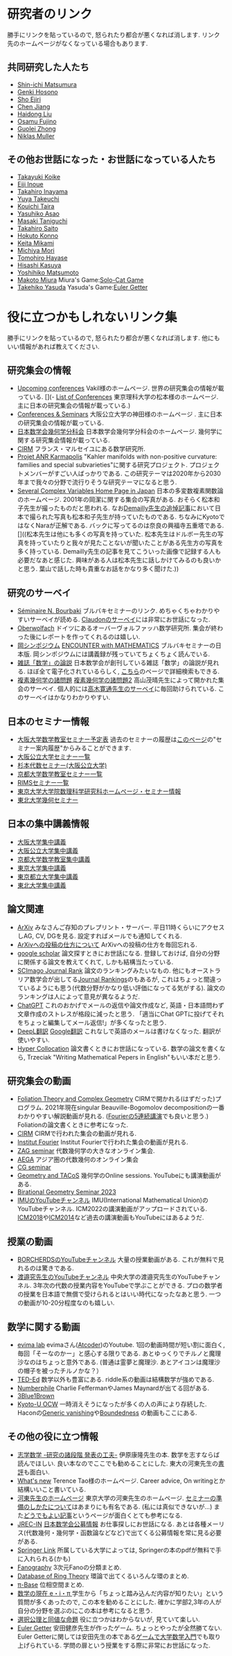 # **研究者のリンク**
勝手にリンクを貼っているので, 怒られたり都合が悪くなれば消します. 
リンク先のホームページがなくなっている場合もあります. 

## 共同研究した人たち
- [Shin-ichi Matsumura](https://sites.google.com/view/math-matsumura/home)
- [Genki Hosono](https://genki-hosono.github.io/math/)
- [Sho Ejiri](https://researchmap.jp/shoejiri?lang=en)
- [Chen Jiang](https://chenjiangfudan.github.io/home/)
- [Haidong Liu](https://sites.google.com/view/liuhaidong/home?authuser=0)
- [Osamu Fujino](https://www.math.kyoto-u.ac.jp/~fujino/)
- [Guolei Zhong](https://sites.google.com/view/guoleizhongshomepage/research?authuser=0)
- [Niklas Muller](https://www.esaga.uni-due.de/niklas.mueller/)

## その他お世話になった・お世話になっている人たち
- [Takayuki Koike](https://tkoike.com)
- [Eiji Inoue](http://ithems-members.riken.jp/eijinoe/home.html)
- [Takahiro Inayama](https://sites.google.com/view/takahiro-inayama-webpage/home)
- [Yuya Takeuchi](https://sites.google.com/view/yuya-takeuchi-japanese/)
- [Kouichi Taira](https://sites.google.com/view/the-home-page-of-kouichi-taira/home)
- [Yasuhiko Asao](https://sites.google.com/view/yasuhikoasao)
- [Masaki Taniguchi](https://sites.google.com/view/masaki-taniguchis-homepage)
- [Takahiro Saito](https://www.kurims.kyoto-u.ac.jp/~takahiro/)
- [Hokuto Konno](http://ithems-members.riken.jp/konno/eng_index.html)
- [Keita Mikami](http://ithems-members.riken.jp/mikami/)
- [Michiya Mori](https://www.ms.u-tokyo.ac.jp/~mmori/jindex.html)
- [Tomohiro Hayase](https://thayafluss.github.io)
- [Hisashi Kasuya](https://sites.google.com/site/hisashikasuyamath/home)
- [Yoshihiko Matsumoto](http://www4.math.sci.osaka-u.ac.jp/~matsumoto/)
- [Makoto Miura](https://sites.google.com/view/makoto-miura/home)  Miura's Game:[Solo-Cat Game](https://miurror.net/solocat/)
- [Takehiko Yasuda](http://www4.math.sci.osaka-u.ac.jp/~takehikoyasuda/) Yasuda's Game:[Euler Getter](http://www4.math.sci.osaka-u.ac.jp/~takehikoyasuda/EG/)


<!---
ホームページ作ったときに, 研究室317や318にいた人に「リンク貼っていいですか?」って言って許可をもらいました.
 自分の研究室は326だったが, 修士博士時代は大学に遊びに行っていたので, 遊び場の317や318の人と喋ることが多かった. 
 318は一時期トランプと飲み会しかやってなかった部屋である. 作用素環の荒野さんがさまざまな分野の人と仲が良く, その影響もあって318にはいろんな分野の人が遊びに来ていたのである.  今あのメンバーで荒野の会をやればかなり盛り上がる研究集会になると思う. そういえば真言宗大谷派の大谷裕さんが318にいたことに, 大谷さんが卒業してから気づいた. 318飲み会に大谷さんがいたことがあったし, お土産を勝手に食べたのも覚えてる. もうちょいお布施しておけばよかったかなあ...
--->

# **役に立つかもしれないリンク集**
勝手にリンクを貼っているので, 怒られたり都合が悪くなれば消します. 
他にもいい情報があれば教えてください. 


## 研究集会の情報
- [Upcoming conferences](http://math.stanford.edu/~vakil/conferences.html)
Vakil様のホームページ. 世界の研究集会の情報が載っている.
[](- [List of Conferences](http://yuyamatsumoto.com/conf.html)
東京理科大学の松本様のホームページ. 主に日本の研究集会の情報が載っている.)
- [Conferences & Seminars](https://ryokanda.net/conferences.html?lang=ja)
大阪公立大学の神田様のホームページ . 主に日本の研究集会の情報が載っている. 
- [日本数学会幾何学分科会](http://geom.math.se.tmu.ac.jp/modules/piCal/)
日本数学会幾何学分科会のホームページ. 幾何学に関する研究集会情報が載っている.
- [CIRM](https://www.cirm-math.com) フランス・マルセイユにある数学研究所. 
- [Projet ANR Karmapolis](https://karmapolis.pages.math.cnrs.fr/index.html) 
"Kahler manifolds with non-positive curvature: families and special subvarieties"に関する研究プロジェクト. プロジェクトメンバーがすごい人ばっかりである. この研究テーマは2020年から2030年まで我々の分野で流行りそうな研究テーマになると思う. 
- [Several Complex Variables Home Page in Japan](https://sites.google.com/site/scvgroupjapan/) 日本の多変数複素関数論のホームページ. 2001年の岡潔に関する集会の写真がある. おそらく松本和子先生が撮ったものだと思われる. なお[Demailly先生の追悼記事](https://ydeng.perso.math.cnrs.fr/Demailly.pdf)において日本で撮られた写真も松本和子先生が持っていたものである. ちなみにKyotoではなくNaraが正解である. バックに写ってるのは奈良の興福寺五重塔である. 
[]((松本先生は他にも多くの写真を持っていた. 松本先生はドルボー先生の写真を持っていたりと我々が見たことないが聞いたことがある先生方の写真を多く持っている. Demailly先生の記事を見てこういった画像で記録する人も必要だなあと感じた. 興味がある人は松本先生に話しかけてみるのも良いかと思う. 葉山で話した時も貴重なお話をかなり多く聞けた.))

## 研究のサーベイ
- [Séminaire N. Bourbaki](https://www.bourbaki.fr)
ブルバキセミナーのリンク. めちゃくちゃわかりやすいサーベイが読める. [Claudonのサーベイ](https://arxiv.org/pdf/1603.09568.pdf)には非常にお世話になった.
- [Oberwolfach](https://www.mfo.de) ドイツにあるオーバーヴォルファッハ数学研究所. 集会が終わった後にレポートを作ってくれるのは嬉しい. 
- [岡シンポジウム](http://www.nara-wu.ac.jp/omi/oka_symposium.html) [ENCOUNTER with MATHEMATICS](https://www.math.chuo-u.ac.jp/ENCwMATH/)
ブルバキセミナーの日本版. 岡シンポジウムには講義録が残っていてちょくちょく読んでいる.
- [雑誌「数学」の論説](https://mathsoc.jp/publication/dbase/sugaku/index.html)
日本数学会が創刊している雑誌「数学」の論説が見れる. ほぼ全て電子化されているらしく, [こちら](https://www.jstage.jst.go.jp/browse/sugaku/list/-char/ja)のページで詳細検索もできる. 
- [複素幾何学の諸問題](https://repository.kulib.kyoto-u.ac.jp/dspace/handle/2433/170380) [複素幾何学の諸問題2](https://repository.kulib.kyoto-u.ac.jp/dspace/handle/2433/268311)
高山茂晴先生によって開かれた集会のサーベイ. 個人的には[高木寛通先生のサーベイ](https://repository.kulib.kyoto-u.ac.jp/dspace/handle/2433/170575)に毎回助けられている. このサーベイはかなりわかりやすい. 

## 日本のセミナー情報
- [大阪大学数学教室セミナー予定表](http://www4.math.sci.osaka-u.ac.jp/sembbs2/announce.cgi) 過去のセミナーの履歴は[このページ](http://www.math.sci.osaka-u.ac.jp/seminar/)の"セミナー案内履歴"からみることができます.
- [大阪公立大学セミナー一覧](https://www.omu.ac.jp/orp/ocami/activities/seminars/)
- [杉本代数セミナー(大阪公立大学)](https://sites.google.com/view/sugimoto-algebra-seminar/home)
- [京都大学数学教室セミナー一覧](https://www.math.kyoto-u.ac.jp/ja/event/seminar)
- [RIMSセミナー一覧](https://www.kurims.kyoto-u.ac.jp/ja/seminar-02.html)
- [東京大学大学院数理科学研究科ホームページ・セミナー情報](https://www.ms.u-tokyo.ac.jp/index-j.html)
- [東北大学幾何セミナー](https://sites.google.com/site/aobageometry/tohoku-university-geometry-group)


## 日本の集中講義情報
- [大阪大学集中講義](http://www.math.sci.osaka-u.ac.jp/seminar/)
- [大阪公立大学集中講義](https://www.omu.ac.jp/sci/math/education/intensive-courses/)
- [京都大学数学教室集中講義](https://www.math.kyoto-u.ac.jp/ja/event/lecture)
- [東京大学集中講義](https://www.ms.u-tokyo.ac.jp/kyoumu/jikanwari_shucho.html)
- [東京都立大学集中講義](https://math.fpark.tmu.ac.jp/curriculum/shuchu23.html)
- [東北大学集中講義](http://www.math.tohoku.ac.jp/research/intensive.html)

## 論文関連
- [ArXiv](https://arxiv.org) 
みなさんご存知のプレプリント・サーバー. 平日11時くらいにアクセスしAG, CV, DGを見る. 設定すればメールでも通知してくれる.
- [ArXivへの投稿の仕方について](http://www.math.tsukuba.ac.jp/~tasaki/tool/arxiv.html)
ArXivへの投稿の仕方を毎回忘れる.
- [google scholar](https://scholar.google.co.jp)
論文探すときにお世話になる. 登録しておけば, 自分の分野に関係する論文を教えてくれて, しかも結構当たっている.
- [SCImago Journal Rank](https://www.scimagojr.com/journalrank.php?category=2601)
論文のランキングみたいなもの. 他にもオーストラリア数学会が出してる[Journal Rankings](https://www.austms.org.au/Rankings/AustMS_final_ranked.html)のもあるが, これはちょっと間違っているようにも思う(代数分野がかなり低い評価になってる気がする). 論文のランキングは人によって意見が異なるようだ.
- [ChatGPT](https://chat.openai.com/auth/login) これのおかげでメールの返信や論文作成など, 英語・日本語問わず文章作成のストレスが格段に減ったと思う. 「適当にChat GPTに投げてそれをちょっと編集してメール返信!」が多くなったと思う. 
- [DeepL翻訳](https://www.deepl.com/ja/translator) [Google翻訳](https://translate.google.co.jp/?hl=ja) これなしで英語のメールは書けなくなった. 翻訳が使いやすい.
- [Hyper Collocation](https://hypcol.marutank.net/ja/)
論文書くときにお世話になっている. 数学の論文を書くなら, Trzeciak "Writing Mathematical Pepers in English"もいい本だと思う. 


## 研究集会の動画
- [Foliation Theory and Complex Geometry](https://www.chairejeanmorlet.com/2020-1-pereira-rousseau.html)
CIRMで開かれる(はずだった)プログラム. 2021年現在singular Beauville-Bogomolov decompositionの一番わかりやすい解説動画が見れる. ([Fourierの5連続講演](https://www.youtube.com/playlist?list=PL0E0n75oNCDk5tuV-t2_K56sEfLd0Od8H)でも良いと思う.) Foliationの論文書くときに参考になった.
- [CIRM](https://www.youtube.com/channel/UCFqg88K7NWY2xjWB6CeRyAw)
CIRMで行われた集会の動画が見れる. 
- [Institut Fourier](https://www.youtube.com/channel/UCf75JOnCeY9uFajrDw1g4-w) 
Institut Fourierで行われた集会の動画が見れる. 
- [ZAG seminar](https://www.maths.ed.ac.uk/cheltsov/zag/) 
代数幾何学の大きなオンライン集会. 
- [AEGA](https://sites.google.com/ncts.ntu.edu.tw/agea-seminar) 
アジア圏の代数幾何のオンライン集会
- [CG seminar](https://sites.google.com/view/cgseminar/homepage)
- [Geometry and TACoS](http://events.dimai.unifi.it/tacos/) 
幾何学のOnline sessions. YouTubeにも講演動画がある.
- [Birational Geometry Seminar 2023](https://www.math.ucla.edu/~jmoraga/BGS2023)
- [IMUのYouTubeチャンネル](https://www.youtube.com/c/InternationalMathematicalUnion) 
IMU(International Mathematical Union)のYouTubeチャンネル. ICM2022の講演動画がアップロードされている. 
[ICM2018](https://www.youtube.com/c/RioICM2018/videos)や[ICM2014](https://www.youtube.com/user/ICM2014SEOUL/videos)など過去の講演動画もYouTubeにはあるようだ.

## 授業の動画
- [BORCHERDSのYouTubeチャンネル](https://www.youtube.com/channel/UCIyDqfi_cbkp-RU20aBF-MQ)
大量の授業動画がある. これが無料で見れるのは驚きである.
- [渡邉究先生のYouTubeチャンネル](https://www.youtube.com/channel/UCRcK-UYSCi8uk5SQChka7hA) 中央大学の渡邉究先生のYouTubeチャンネル. 3年次の代数の授業内容をYouTubeで学ぶことができる. プロの数学者の授業を日本語で無償で受けられるとはいい時代になったなあと思う. 一つの動画が10-20分程度なのも嬉しい. 

## 数学に関する動画
- [evima lab](https://www.youtube.com/c/evimalab) evimaさん([Atcoder](https://atcoder.jp))のYoutube. 1回の動画時間が短い割に面白く, 毎回「そーなのかー」と感心する限りである. あとゆっくりでチルノと魔理沙なのはちょっと意外である. (普通は霊夢と魔理沙. あとアイコンは魔理沙の帽子を被ったチルノかな？）
- [TED-Ed](https://www.youtube.com/user/TEDEducation?app=desktop&hl=ja&client=mv-google&gl=JP) 数学以外も豊富にある. riddle系の動画は結構数学が強めである. 
- [Numberphile](https://www.youtube.com/@numberphile) Charlie FeffermanやJames Maynardが出てる回がある. 
- [3Blue1Brown](https://www.youtube.com/c/3blue1brown)
- [Kyoto-U OCW](https://www.youtube.com/channel/UCR6RTNmSsSe0gpbiz9wlcCA) 一時消えそうになったが多くの人の声により存続した. Haconの[Generic vanishing](https://www.youtube.com/watch?v=wkeBot5XcUg&list=PL6YRiWyfIQWp81KGy7XWcIJMwmlmnyw52)や[Boundedness](https://www.youtube.com/watch?v=2kUFPZohOYU)
の動画もここにある. 

## その他の役に立つ情報
- [志学数学 -研究の諸段階 発表の工夫-](https://www.amazon.co.jp/志学数学-研究の諸段階-発表の工夫-シュプリンガー数学クラブ-伊原/dp/4621061593) 伊原康隆先生の本. 数学を志すならば読んでほしい. 良い本なのでここでも勧めることにした. 東大の河東先生の[書評](https://mathsoc.jp/publication/tushin/1004/kawahigashi.pdf)も面白い. 
- [What's new](https://terrytao.wordpress.com)
Terence Tao様のホームページ. Career advice, On writingとか結構いいこと書いている.
- [河東先生のホームページ](https://www.ms.u-tokyo.ac.jp/~yasuyuki/index.html)
東京大学の河東先生のホームページ. [セミナーの準備のしかたについて](https://www.ms.u-tokyo.ac.jp/~yasuyuki/sem.htm)はあまりにも有名である. (私には真似できないが...) また[どうでもよい記事](https://www.ms.u-tokyo.ac.jp/~yasuyuki/misc.htm)というページが面白くとても参考になる.
- [JREC-IN](https://jrecin.jst.go.jp/seek/SeekTop) [日本数学会公募情報](https://www.mathsoc.jp/office/kobo/)
お仕事探しにお世話になる. あとは各種メーリス(代数幾何・幾何学・函数論などなど)で出てくる公募情報を常に見る必要がある. 
- [Springer Link](https://link.springer.com)
所属している大学によっては, Springerの本のpdfが無料で手に入れられる(かも)
- [Fanography](https://www.fanography.info)
3次元Fanoの分類まとめ. 
- [Database of Ring Theory](https://ringtheory.herokuapp.com)
環論で出てくるいろんな環のまとめ.
- [π-Base](https://topology.jdabbs.com)
位相空間まとめ.
- [数学の現在 e・i・π ](https://www.utp.or.jp/book/b307189.html) 学生から「ちょっと踏み込んだ内容が知りたい」という質問が多くあったので, この本を勧めることにした. 確かに学部2,3年の人が自分の分野を選ぶのにこの本は参考になると思う. []((思い通りにいかなかった私が言うのもなんだかなあとは思うが...))
- [選択公理と同値な命題](http://alg-d.com/math/ac/) 役に立つかはわからないが, 見ていて楽しい.
- [Euler Getter](http://www4.math.sci.osaka-u.ac.jp/~takehikoyasuda/jp/EG/) 安田健彦先生が作ったゲーム. ちょっとやったが全然勝てない. Euler Getterに関しては安田先生の本である[ゲームで大学数学入門](https://www.amazon.co.jp/ゲームで大学数学入門-スプラウトからオイラー-ゲッターまで-安田-健彦/dp/4320113446)でも取り上げられている. 学問の扉という授業をする際に非常にお世話になった. 


